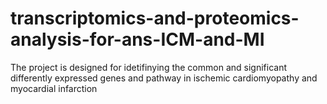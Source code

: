# transcriptomics-and-proteomics-analysis-for-ans-ICM-and-MI

The project is designed for idetifinying the common and significant differently expressed genes and pathway in ischemic cardiomyopathy and myocardial infarction 
